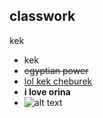 ## classwork
kek
+ kek
+ ~~egyptian power~~
+ [lol kek cheburek](http://google.com)
+ **i love orina**
+ ![alt text](https://res.cloudinary.com/teepublic/image/private/s--Onhmo6UM--/t_Preview/b_rgb:ffffff,c_limit,f_jpg,h_630,q_90,w_630/v1464562670/production/designs/527728_1.jpg)
